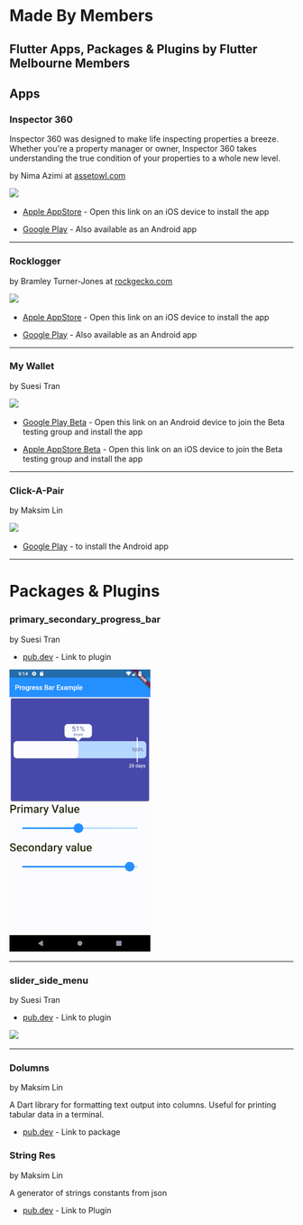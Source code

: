 # Made By Members
## Flutter Apps, Packages & Plugins by Flutter Melbourne Members

## Apps

### Inspector 360 

Inspector 360 was designed to make life inspecting properties a breeze. Whether you're a property manager or owner, Inspector 360 takes understanding the true condition of your properties to a whole new level. 

by Nima Azimi at [assetowl.com](https://www.assetowl.com/)

<img src="https://lh3.googleusercontent.com/qStaLxlCmyf2XRkCFnbjKhHmlqOjAnh91dIl5delUoezLw-_yrn0VWeto8bjCM9Kvy0D=w3360-h1878-rw" width="250">


* [Apple AppStore](https://apps.apple.com/us/app/inspector-360/id1459831218) - Open this link on an iOS device to install the app

* [Google Play](https://play.google.com/store/apps/details?id=com.assetowl.inspector360&hl=en) - Also available as an Android app


***

### Rocklogger 
by Bramley Turner-Jones at [rockgecko.com](https://rockgecko.com/)

<img src="https://is5-ssl.mzstatic.com/image/thumb/Purple123/v4/5a/9a/e3/5a9ae394-47a4-2bfc-3617-3ad4fa298d0f/AppIcon-0-1x_U007emarketing-0-0-GLES2_U002c0-512MB-sRGB-0-0-0-85-220-0-0-0-7.png/230x0w.jpg" width="200">


* [Apple AppStore](https://apps.apple.com/us/app/rocklogger/id1468884794?mt=8) - Open this link on an iOS device to install the app

* [Google Play](https://play.google.com/store/apps/details?id=com.rockgecko.dips) - Also available as an Android app


***


### My Wallet 
by Suesi Tran

<img src="https://lh3.googleusercontent.com/JkL3n6V1JHE5sx4f63IXKxEKFIM9YPN0yZVzLOPkVPdfNQj-ay3UYXpnxkKJBiFjWg=h180" width="200">

* [Google Play Beta](https://play.google.com/apps/testing/com.nartus.wallet) - Open this link on an Android device to join the Beta testing group and install the app

* [Apple AppStore Beta](https://testflight.apple.com/join/avAmXjzN) - Open this link on an iOS device to join the Beta testing group and install the app

***

### Click-A-Pair 
by Maksim Lin 

<img src="https://lh3.googleusercontent.com/c_0PqbZU90Y5jFkL9SNbRgoVk-YM0Csc8LGtMPelYrNRg-ASCVum-2_ziGVEApFSe14=s360-rw" width="200">

* [Google Play](https://play.google.com/store/apps/details?id=com.manichord.clickapair) - to install the Android app

***

# Packages & Plugins

### primary_secondary_progress_bar
by Suesi Tran

* [pub.dev](https://pub.dev/packages/primary_secondary_progress_bar) - Link to plugin

<img src="https://github.com/suesitran/primary_secondary_progress_bar/raw/master/image/primary_secondary_example.gif" width="250">

***

### slider_side_menu
by Suesi Tran

* [pub.dev](https://pub.dev/packages/slider_side_menu) - Link to plugin

<img src="https://github.com/suesitran/slider_side_menu/raw/master/screenrecord/demo.gif" width="250">

***

### Dolumns
by Maksim Lin

A Dart library for formatting text output into columns. Useful for printing tabular data in a terminal.

*  [pub.dev](https://pub.dev/packages/dolumns) - Link to package

### String Res
by Maksim Lin

A generator of strings constants from json

*  [pub.dev](https://pub.dev/packages/string_res) - Link to Plugin



